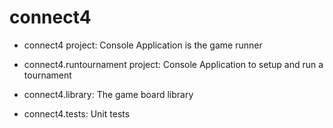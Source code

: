 # connect4

- connect4 project: Console Application is the game runner
- connect4.runtournament project: Console Application to setup and run a tournament

- connect4.library: The game board library
- connect4.tests: Unit tests